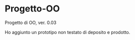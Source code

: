 # Progetto-OO 
Progetto di OO, ver. 0.03

Ho aggiunto un prototipo non testato di deposito e prodotto.
